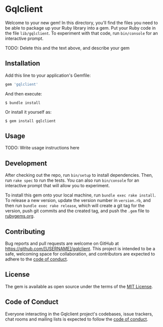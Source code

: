# Gqlclient

Welcome to your new gem! In this directory, you'll find the files you need to be able to package up your Ruby library into a gem. Put your Ruby code in the file `lib/gqlclient`. To experiment with that code, run `bin/console` for an interactive prompt.

TODO: Delete this and the text above, and describe your gem

## Installation

Add this line to your application's Gemfile:

```ruby
gem 'gqlclient'
```

And then execute:

    $ bundle install

Or install it yourself as:

    $ gem install gqlclient

## Usage

TODO: Write usage instructions here

## Development

After checking out the repo, run `bin/setup` to install dependencies. Then, run `rake spec` to run the tests. You can also run `bin/console` for an interactive prompt that will allow you to experiment.

To install this gem onto your local machine, run `bundle exec rake install`. To release a new version, update the version number in `version.rb`, and then run `bundle exec rake release`, which will create a git tag for the version, push git commits and the created tag, and push the `.gem` file to [rubygems.org](https://rubygems.org).

## Contributing

Bug reports and pull requests are welcome on GitHub at https://github.com/[USERNAME]/gqlclient. This project is intended to be a safe, welcoming space for collaboration, and contributors are expected to adhere to the [code of conduct](https://github.com/[USERNAME]/gqlclient/blob/master/CODE_OF_CONDUCT.md).

## License

The gem is available as open source under the terms of the [MIT License](https://opensource.org/licenses/MIT).

## Code of Conduct

Everyone interacting in the Gqlclient project's codebases, issue trackers, chat rooms and mailing lists is expected to follow the [code of conduct](https://github.com/[USERNAME]/gqlclient/blob/master/CODE_OF_CONDUCT.md).
